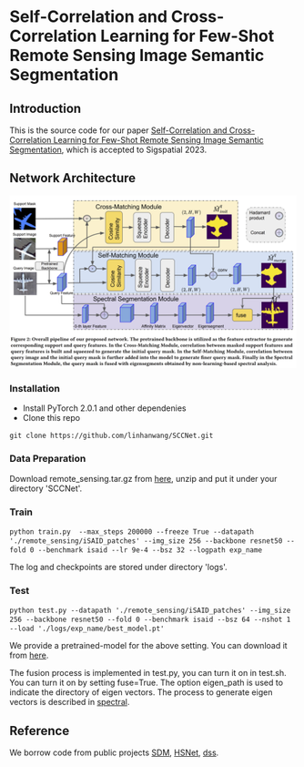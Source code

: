 # Self-Correlation and Cross-Correlation Learning for Few-Shot Remote Sensing Image Semantic Segmentation


Introduction
------------
This is the source code for our paper [Self-Correlation and Cross-Correlation Learning for Few-Shot Remote Sensing Image Semantic Segmentation](http://arxiv.org/abs/2309.05840), which is accepted to Sigspatial 2023.

Network Architecture
------------
![network](architecture.png)

### Installation
* Install PyTorch 2.0.1 and other dependenies
* Clone this repo

```
git clone https://github.com/linhanwang/SCCNet.git
```

### Data Preparation

Download remote_sensing.tar.gz from [here](https://drive.google.com/drive/folders/1IU3m_0qTgIzmz6mc_0J1b-dMGBZMnelg?usp=drive_link), unzip and put it under your directory 'SCCNet'.


### Train

```
python train.py  --max_steps 200000 --freeze True --datapath './remote_sensing/iSAID_patches' --img_size 256 --backbone resnet50 --fold 0 --benchmark isaid --lr 9e-4 --bsz 32 --logpath exp_name
```

The log and checkpoints are stored under directory 'logs'.

### Test

```
python test.py --datapath './remote_sensing/iSAID_patches' --img_size 256 --backbone resnet50 --fold 0 --benchmark isaid --bsz 64 --nshot 1 --load './logs/exp_name/best_model.pt'
```

We provide a pretrained-model for the above setting. You can download it from [here](https://drive.google.com/drive/folders/1IU3m_0qTgIzmz6mc_0J1b-dMGBZMnelg?usp=drive_link).

The fusion process is implemented in test.py, you can turn it on in test.sh. You can turn it on by setting fuse=True. The option eigen_path is used to indicate the directory of eigen vectors. The process to generate eigen vectors is described in [spectral](spectral/README.md).

## Reference
We borrow code from public projects [SDM](https://github.com/caoql98/SDM), [HSNet](https://github.com/juhongm999/hsnet), [dss](https://github.com/lukemelas/deep-spectral-segmentation).
